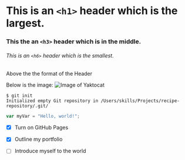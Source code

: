 # This is an `<h1>` header which is the largest.
### This the an `<h3>` header which is in the middle.
###### This is an `<h6>` header which is the smallest.

Above the the format of the Header

Below is the image:
![Image of Yaktocat](https://octodex.github.com/images/yaktocat.png)


```
$ git init
Initialized empty Git repository in /Users/skills/Projects/recipe-repository/.git/
```

``` javascript
var myVar = "Hello, world!";
```

- [x] Turn on GitHub Pages
- [x] Outline my portfolio
- [ ] Introduce myself to the world


